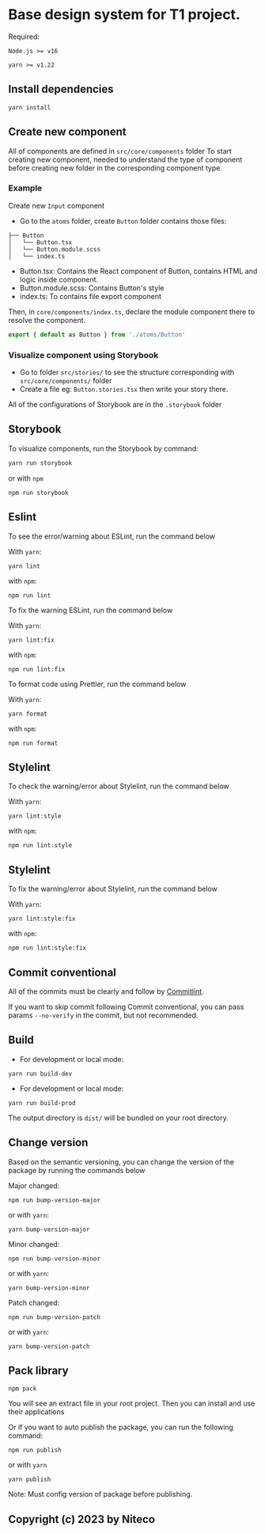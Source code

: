 # Base design system for T1 project. 
Required:

`Node.js >= v16`

`yarn >= v1.22`

## Install dependencies
```shell
yarn install
```
## Create new component
All of components are defined in `src/core/components` folder
To start creating new component, needed to understand the type of component before creating new folder in the corresponding component type.

### Example 
Create new `Input` component
- Go to the `atoms` folder, create `Button` folder contains those files:
```
├── Button
│   └── Button.tsx
│   └── Button.module.scss
│   └── index.ts
```

- Button.tsx: Contains the React component of Button, contains HTML and logic inside component.
- Button.module.scss: Contains Button's style
- index.ts: To contains file export component

Then, in `core/components/index.ts`, declare the module component there to resolve the component.
```js
export { default as Button } from './atoms/Button'
```

### Visualize component using Storybook
- Go to folder `src/stories/` to see the structure corresponding with `src/core/components/` folder
- Create a file eg: `Button.stories.tsx` then write your story there. 

All of the configurations of Storybook are in the `.storybook` folder

## Storybook
To visualize components, run the Storybook by command:
```bash
yarn run storybook
```

or with `npm`
```
npm run storybook
```

## Eslint
To see the error/warning about ESLint, run the command below

With `yarn`:
```
yarn lint
```

with `npm`:
```
npm run lint
```

To fix the warning ESLint, run the command below

With `yarn`:
```
yarn lint:fix
```

with `npm`:
```
npm run lint:fix
```

To format code using Prettier, run the command below

With `yarn`:
```
yarn format
```

with `npm`:
```
npm run format
```

## Stylelint
To check the warning/error about Stylelint, run the command below

With `yarn`:
```
yarn lint:style
```

with `npm`:
```
npm run lint:style
```

## Stylelint
To fix the warning/error about Stylelint, run the command below

With `yarn`:
```
yarn lint:style:fix
```

with `npm`:
```
npm run lint:style:fix
```

## Commit conventional
All of the commits must be clearly and follow by [Commitlint](https://github.com/conventional-changelog/commitlint#what-is-commitlint).

If you want to skip commit following Commit conventional, you can pass params `--no-verify` in the commit, but not recommended.
## Build
- For development or local mode:
```
yarn run build-dev
```
- For development or local mode:
```
yarn run build-prod
```
The output directory is `dist/` will be bundled on your root directory.

## Change version
Based on the semantic versioning, you can change the version of the package by running the commands below

Major changed: 
```
npm run bump-version-major
```

or with `yarn`:
```
yarn bump-version-major
```

Minor changed: 
```
npm run bump-version-minor
```

or with `yarn`:
```
yarn bump-version-minor
```

Patch changed: 
```
npm run bump-version-patch
```

or with `yarn`:
```
yarn bump-version-patch
```
## Pack library
```
npm pack
```
You will see an extract file in your root project. Then you can install and use their applications

Or if you want to auto publish the package, you can run the following command:
```
npm run publish
```

or with `yarn`
```
yarn publish
```
Note: Must config version of package before publishing.
## Copyright (c) 2023 by Niteco
